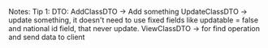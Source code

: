 Notes:
Tip 1: DTO: 
AddClassDTO -> Add something
UpdateClassDTO -> update something, it doesn't need to use fixed fields like updatable = false and national id field,
that never update.
ViewClassDTO -> for find operation and send data to client